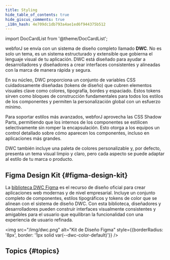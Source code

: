 ```yaml
---
title: Styling
hide_table_of_contents: true
hide_giscus_comments: true
_i18n_hash: 4e709dc1db793a4ae1ed6f944375b512
---
```

<Head>
  <style>{`
  .container {
    max-width: 65em !important;
  }
  `}</style>
</Head>

<!-- vale off -->
import DocCardList from '@theme/DocCardList';

<!-- vale on -->

webforJ se envía con un sistema de diseño completo llamado **DWC**. No es solo un tema, es un sistema estructurado y extensible que gobierna el lenguaje visual de tu aplicación. DWC está diseñado para ayudar a desarrolladores y diseñadores a crear interfaces consistentes y alineadas con la marca de manera rápida y segura.

En su núcleo, DWC proporciona un conjunto de variables CSS cuidadosamente diseñadas (tokens de diseño) que cubren elementos visuales clave como colores, tipografía, bordes y espaciado. Estos tokens sirven como bloques de construcción fundamentales para todos los estilos de los componentes y permiten la personalización global con un esfuerzo mínimo.

Para soportar estilos más avanzados, webforJ aprovecha las CSS Shadow Parts, permitiendo que los internos de los componentes se estilicen selectivamente sin romper la encapsulación. Esto otorga a los equipos un control detallado sobre cómo aparecen los componentes, incluso en aplicaciones más grandes.

DWC también incluye una paleta de colores personalizable y, por defecto, presenta un tema visual limpio y claro, pero cada aspecto se puede adaptar al estilo de tu marca o producto.

## Figma Design Kit {#figma-design-kit}

La [biblioteca DWC Figma](https://www.figma.com/community/file/1144573845612007198/dwc-design-kit) es el recurso de diseño oficial para crear aplicaciones web modernas y de nivel empresarial. Incluye un conjunto completo de componentes, estilos tipográficos y tokens de color que se alinean con el sistema de diseño DWC. Con esta biblioteca, diseñadores y desarrolladores pueden construir interfaces visualmente consistentes y amigables para el usuario que equilibran la funcionalidad con una experiencia de usuario refinada.

<img src="/img/dwc.png" alt="Kit de Diseño Figma" style={{borderRadius: '8px', border: '1px solid var(--dwc-color-default)'}} />

>  
<!-- > ![Figma Design Kit Screenshot](./path-to-your-screenshot.png) -->

## Topics {#topics}

<DocCardList className="topics-section" />
